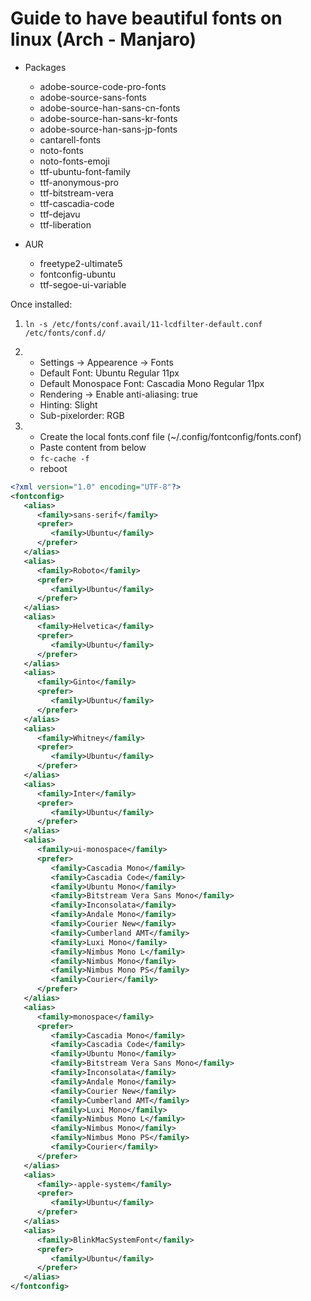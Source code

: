 # Guide to have beautiful fonts on linux (Arch - Manjaro)

- Packages
  - adobe-source-code-pro-fonts
  - adobe-source-sans-fonts
  - adobe-source-han-sans-cn-fonts
  - adobe-source-han-sans-kr-fonts
  - adobe-source-han-sans-jp-fonts
  - cantarell-fonts
  - noto-fonts
  - noto-fonts-emoji
  - ttf-ubuntu-font-family
  - ttf-anonymous-pro
  - ttf-bitstream-vera
  - ttf-cascadia-code
  - ttf-dejavu
  - ttf-liberation

- AUR
  - freetype2-ultimate5
  - fontconfig-ubuntu
  - ttf-segoe-ui-variable


Once installed:

1. ``ln -s /etc/fonts/conf.avail/11-lcdfilter-default.conf /etc/fonts/conf.d/``


2. - Settings -> Appearence -> Fonts
    - Default Font: Ubuntu Regular 11px
    - Default Monospace Font: Cascadia Mono Regular 11px
    - Rendering -> Enable anti-aliasing: true
    - Hinting: Slight
    - Sub-pixelorder: RGB
  
 
3. - Create the local fonts.conf file (~/.config/fontconfig/fonts.conf)
   - Paste content from below
   - ``fc-cache -f``
   - reboot

```xml
<?xml version="1.0" encoding="UTF-8"?>
<fontconfig>
   <alias>
      <family>sans-serif</family>
      <prefer>
         <family>Ubuntu</family>
      </prefer>
   </alias>
   <alias>
      <family>Roboto</family>
      <prefer>
         <family>Ubuntu</family>
      </prefer>
   </alias>
   <alias>
      <family>Helvetica</family>
      <prefer>
         <family>Ubuntu</family>
      </prefer>
   </alias>
   <alias>
      <family>Ginto</family>
      <prefer>
         <family>Ubuntu</family>
      </prefer>
   </alias>
   <alias>
      <family>Whitney</family>
      <prefer>
         <family>Ubuntu</family>
      </prefer>
   </alias>
   <alias>
      <family>Inter</family>
      <prefer>
         <family>Ubuntu</family>
      </prefer>
   </alias>
   <alias>
      <family>ui-monospace</family>
      <prefer>
         <family>Cascadia Mono</family>
         <family>Cascadia Code</family>
         <family>Ubuntu Mono</family>
         <family>Bitstream Vera Sans Mono</family>
         <family>Inconsolata</family>
         <family>Andale Mono</family>
         <family>Courier New</family>
         <family>Cumberland AMT</family>
         <family>Luxi Mono</family>
         <family>Nimbus Mono L</family>
         <family>Nimbus Mono</family>
         <family>Nimbus Mono PS</family>
         <family>Courier</family>
      </prefer>
   </alias>
   <alias>
      <family>monospace</family>
      <prefer>
         <family>Cascadia Mono</family>
         <family>Cascadia Code</family>
         <family>Ubuntu Mono</family>
         <family>Bitstream Vera Sans Mono</family>
         <family>Inconsolata</family>
         <family>Andale Mono</family>
         <family>Courier New</family>
         <family>Cumberland AMT</family>
         <family>Luxi Mono</family>
         <family>Nimbus Mono L</family>
         <family>Nimbus Mono</family>
         <family>Nimbus Mono PS</family>
         <family>Courier</family>
      </prefer>
   </alias>
   <alias>
      <family>-apple-system</family>
      <prefer>
         <family>Ubuntu</family>
      </prefer>
   </alias>
   <alias>
      <family>BlinkMacSystemFont</family>
      <prefer>
         <family>Ubuntu</family>
      </prefer>
   </alias>
</fontconfig>
``` 
